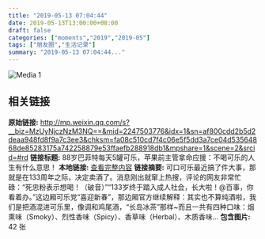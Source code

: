 ```yaml
---
title: "2019-05-13 07:04:44"
date: 2019-05-13T13:00:00+08:00
draft: false
categories: ["moments","2019","2019-05"]
tags: ["朋友圈","生活记录"]
summary: "2019-05-13 07:04:44..."
---
```


![Media 1](/Moments/photos/2019-05-13/201905130704440.jpg)

## 相关链接

**原始链接:** http://mp.weixin.qq.com/s?__biz=MzUyNjczNzM3NQ==&mid=2247503776&idx=1&sn=af800cdd2b5d2deaa948fd8f9a7c3ee3&chksm=fa08c510cd7f4c06e5f5dd3a7ce04d53564868de85283175a742258879e53ffaefb288918db1&mpshare=1&scene=2&srcid=#rd
**链接标题:** 88岁巴菲特每天5罐可乐，苹果前主管拿命应援：不喝可乐的人生有什么意思！
**本地链接:** [查看完整内容](/link_content/2019/05/2019-05-13-3/link_content/)
**链接摘要:** 可口可乐最近搞了件大事，那就是在133周年之际，决定卖酒了。消息刚出就窜上热搜，评论的网友非常忙碌：“死忠粉表示想喝！（破音）”“133岁终于踏入成人社会，长大啦！@百事，你看着办。”这边厢可乐党“喜迎新春”，那边厢官方继续解释：其实也不算纯酒啦，我们是把酒混进可乐里，像调和鸡尾酒，“长岛冰茶”那样~而且一共有四种口味：烟熏味（Smoky）、烈性香味（Spicy）、香草味（Herbal）、木质香味...
**包含图片:** 42 张


